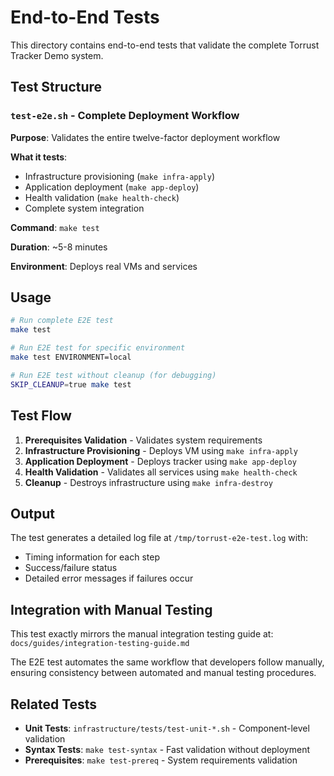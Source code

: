 # End-to-End Tests

This directory contains end-to-end tests that validate the complete Torrust Tracker Demo system.

## Test Structure

### `test-e2e.sh` - Complete Deployment Workflow

**Purpose**: Validates the entire twelve-factor deployment workflow

**What it tests**:

- Infrastructure provisioning (`make infra-apply`)
- Application deployment (`make app-deploy`)
- Health validation (`make health-check`)
- Complete system integration

**Command**: `make test`

**Duration**: ~5-8 minutes

**Environment**: Deploys real VMs and services

## Usage

```bash
# Run complete E2E test
make test

# Run E2E test for specific environment
make test ENVIRONMENT=local

# Run E2E test without cleanup (for debugging)
SKIP_CLEANUP=true make test
```

## Test Flow

1. **Prerequisites Validation** - Validates system requirements
2. **Infrastructure Provisioning** - Deploys VM using `make infra-apply`
3. **Application Deployment** - Deploys tracker using `make app-deploy`
4. **Health Validation** - Validates all services using `make health-check`
5. **Cleanup** - Destroys infrastructure using `make infra-destroy`

## Output

The test generates a detailed log file at `/tmp/torrust-e2e-test.log` with:

- Timing information for each step
- Success/failure status
- Detailed error messages if failures occur

## Integration with Manual Testing

This test exactly mirrors the manual integration testing guide at:
`docs/guides/integration-testing-guide.md`

The E2E test automates the same workflow that developers follow manually, ensuring
consistency between automated and manual testing procedures.

## Related Tests

- **Unit Tests**: `infrastructure/tests/test-unit-*.sh` - Component-level validation
- **Syntax Tests**: `make test-syntax` - Fast validation without deployment
- **Prerequisites**: `make test-prereq` - System requirements validation

